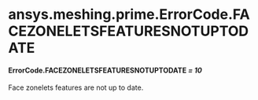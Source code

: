 # ansys.meshing.prime.ErrorCode.FACEZONELETSFEATURESNOTUPTODATE

#### ErrorCode.FACEZONELETSFEATURESNOTUPTODATE *= 10*

Face zonelets features are not up to date.

<!-- !! processed by numpydoc !! -->
